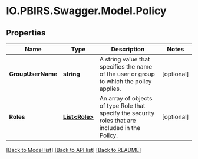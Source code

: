 # IO.PBIRS.Swagger.Model.Policy
## Properties

Name | Type | Description | Notes
------------ | ------------- | ------------- | -------------
**GroupUserName** | **string** | A string value that specifies the name of the user or group to which the policy applies. | [optional] 
**Roles** | [**List&lt;Role&gt;**](Role.md) | An array of objects of type Role that specify the security roles that are included in the Policy. | [optional] 

[[Back to Model list]](../README.md#documentation-for-models) [[Back to API list]](../README.md#documentation-for-api-endpoints) [[Back to README]](../README.md)

